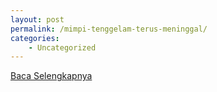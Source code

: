 ```yaml
---
layout: post
permalink: /mimpi-tenggelam-terus-meninggal/
categories:
    - Uncategorized
---
```


[Baca Selengkapnya](/09)